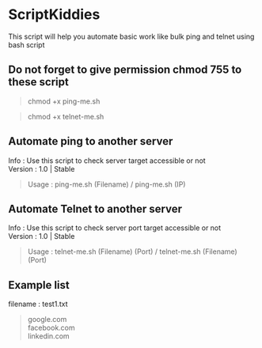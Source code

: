 # ScriptKiddies
This script will help you automate basic work like bulk ping and telnet using bash script

## Do not forget to give permission chmod 755 to these script

<blockquote> chmod +x ping-me.sh </blockquote>
<blockquote> chmod +x telnet-me.sh </blockquote>

## Automate ping to another server<br />
Info    : Use this script to check server target accessible or not<br />
Version : 1.0 | Stable<br />
<blockquote> Usage : ping-me.sh (Filename) / ping-me.sh (IP) </blockquote>

## Automate Telnet to another server<br />
Info    : Use this script to check server port target accessible or not<br />
Version : 1.0 | Stable<br />
<blockquote> Usage : telnet-me.sh (Filename) (Port) / telnet-me.sh (Filename) (Port) </blockquote>

## Example list
filename : test1.txt
<blockquote> google.com<br />
facebook.com<br />
linkedin.com
</blockquote>
